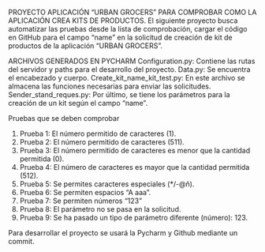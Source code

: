 PROYECTO APLICACIÓN “URBAN GROCERS” PARA COMPROBAR COMO LA APLICACIÓN CREA KITS DE PRODUCTOS.
El siguiente proyecto busca automatizar las pruebas desde la lista de comprobación, cargar el código en GitHub para el campo “name” en la solicitud de creación de kit de productos de la aplicación “URBAN GROCERS”.

ARCHIVOS GENERADOS EN PYCHARM
Configuration.py: Contiene las rutas del servidor y paths para el desarrollo del proyecto.
Data.py: Se encuentra el encabezado y cuerpo.
Create_kit_name_kit_test.py: En este archivo se almacena las funciones necesarias para enviar las solicitudes.
Sender_stand_reques.py: Por último, se tiene los parámetros para la creación de un kit según el campo “name”.

Pruebas que se deben comprobar
1.	Prueba 1: El número permitido de caracteres (1).
2.	Prueba 2: El número permitido de caracteres (511).
3.	Prueba 3: El número permitido de caracteres es menor que la cantidad permitida (0).
4.	Prueba 4: El número de caracteres es mayor que la cantidad permitida (512).
5.	Prueba 5: Se permites caracteres especiales (*/-@ñ).
6.	Prueba 6: Se permiten espacios “A aaa”.
7.	Prueba 7: Se permiten números “123”
8.	Prueba 8: El parámetro no se pasa en la solicitud.
9.	Prueba 9: Se ha pasado un tipo de parámetro diferente (número): 123.

Para desarrollar el proyecto se usará la Pycharm y Github mediante un commit.
